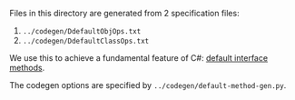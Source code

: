 Files in this directory are generated from 2 specification files:

1. `../codegen/DdefaultObjOps.txt`
2. `../codegen/DdefaultClassOps.txt`

We use this to achieve a fundamental feature of C#: [default interface methods](https://docs.microsoft.com/en-us/dotnet/csharp/language-reference/proposals/csharp-8.0/default-interface-methods).

The codegen options are specified by `../codegen/default-method-gen.py`.
